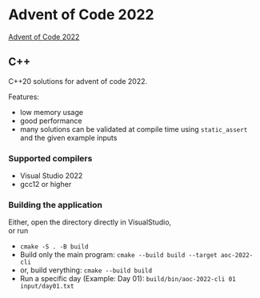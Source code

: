 # Advent of Code 2022
[Advent of Code 2022](https://adventofcode.com/2022)

## C++

C++20 solutions for advent of code 2022.

Features:
- low memory usage
- good performance
- many solutions can be validated at compile time using `static_assert` and the given example inputs

### Supported compilers
- Visual Studio 2022
- gcc12 or higher

### Building the application
Either, open the directory directly in VisualStudio,  
or run
- `cmake -S . -B build`
- Build only the main program: `cmake --build build --target aoc-2022-cli`
- or, build verything: `cmake --build build`
- Run a specific day (Example: Day 01): `build/bin/aoc-2022-cli 01 input/day01.txt`

